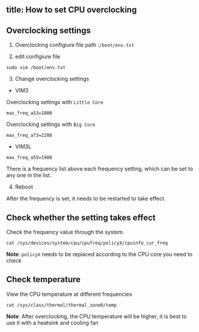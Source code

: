 title: How to set CPU overclocking
---

## Overclocking settings

1. Overclocking configiure file path :`/boot/env.txt`

2. edit configiure file

```shell
sudo vim /boot/env.txt
```

3. Change overclocking settings

* VIM3

Overclocking settings with `Little Core`

```shell
max_freq_a53=1800
```

Overclocking settings with `Big Core`

```shell
max_freq_a73=2208
```

* VIM3L

```shell
max_freq_a55=1908
```

There is a frequency list above each frequency setting, which can be set to any one in the list.

4. Reboot

After the frequency is set, it needs to be restarted to take effect.

## Check whether the setting takes effect

Check the frequency value through the system.

```shell
cat /sys/devices/system/cpu/cpufreq/policyX/cpuinfo_cur_freq
```

**Note**: `policyX` needs to be replaced according to the CPU core you need to check


## Check temperature

View the CPU temperature at different frequencies

```shell
cat /sys/class/thermal/thermal_zone0/temp
```

**Note**: After overclocking, the CPU temperature will be higher, it is best to use it with a heatsink and cooling fan

